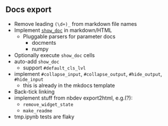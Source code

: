 ## Docs export

- Remove leading `(\d+)_` from markdown file names
- Implement [`show_doc`](https://github.com/fastai/nbdev/blob/master/nbs/02_showdoc.ipynb) in markdown/HTML
  - Pluggable parsers for parameter docs
    - docments
    - numpy
- Optionally execute `show_doc` cells
- auto-add `show_doc`
  - support `#default_cls_lvl`
- implement `#collapse_input`, `#collapse_output`, `#hide_output`, `#hide_input`
  - this is already in the mkdocs template
- Back-tick linking
- implement stuff from nbdev export2html, e.g.(?):
  - `remove_widget_state`
  - `make_readme`
- tmp.ipynb tests are flaky

